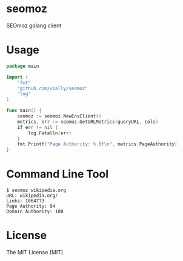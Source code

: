 seomoz
======

SEOmoz golang client

# Usage

```go
package main

import (
	"fmt"
	"github.com/vially/seomoz"
	"log"
)

func main() {
    seomoz := seomoz.NewEnvClient()
    metrics, err := seomoz.GetURLMetrics(queryURL, cols)
    if err != nil {
        log.Fatalln(err)
    }
    fmt.Printf("Page Authority: %.0f\n", metrics.PageAuthority)
}
```

# Command Line Tool

```
$ seomoz wikipedia.org
URL: wikipedia.org/
Links: 1064773
Page Authority: 94
Domain Authority: 100
```

# License

The MIT License (MIT)
